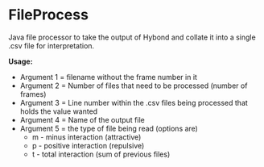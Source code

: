 # FileProcess

  Java file processor to take the output of Hybond and collate it into a single .csv file for interpretation.

__Usage:__ 
+ Argument 1 = filename without the frame number in it
+ Argument 2 = Number of files that need to be processed (number of frames)
+ Argument 3 = Line number within the .csv files being processed that holds the value wanted
+ Argument 4 = Name of the output file
+ Argument 5 = the type of file being read (options are)  
  * m - minus interaction (attractive)
  * p -  positive interaction (repulsive)               
  * t - total interaction (sum of previous files)

